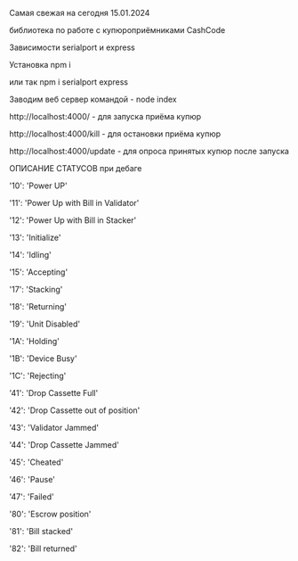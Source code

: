 Самая свежая на сегодня 15.01.2024 

библиотека по работе с купюроприёмниками CashCode

Зависимости serialport и express 

Установка npm i 

или так npm i serialport express

Заводим веб сервер командой - node index

http://localhost:4000/ - для запуска приёма купюр

http://localhost:4000/kill - для остановки приёма купюр

http://localhost:4000/update - для опроса принятых купюр после запуска



ОПИСАНИЕ СТАТУСОВ при дебаге

'10': 'Power UP'

'11': 'Power Up with Bill in Validator'

'12': 'Power Up with Bill in Stacker'

'13': 'Initialize'

'14': 'Idling'

'15': 'Accepting'

'17': 'Stacking'

'18': 'Returning'

'19': 'Unit Disabled'

'1A': 'Holding'

'1B': 'Device Busy'

'1C': 'Rejecting'

'41': 'Drop Cassette Full'

'42': 'Drop Cassette out of position'

'43': 'Validator Jammed'

'44': 'Drop Cassette Jammed'

'45': 'Cheated'

'46': 'Pause'

'47': 'Failed'

'80': 'Escrow position'

'81': 'Bill stacked'

'82': 'Bill returned'
